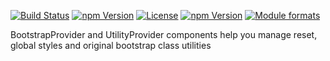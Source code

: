 [![Build Status](https://travis-ci.org/@bootstrap-styled/provider.svg?branch=master)](https://travis-ci.org/@bootstrap-styled/provider) [![npm Version](https://img.shields.io/npm/v/@bootstrap-styled/provider.svg?style=flat)](https://www.npmjs.com/package/@bootstrap-styled/provider) [![License](https://img.shields.io/npm/l/@bootstrap-styled/provider.svg?style=flat)](https://www.npmjs.com/package/@bootstrap-styled/provider) [![npm Version](https://img.shields.io/node/v/@bootstrap-styled/provider.svg?style=flat)](https://www.npmjs.com/package/@bootstrap-styled/provider) [![Module formats](https://img.shields.io/badge/module%20formats-umd%2C%20cjs%2C%20esm-green.svg?style=flat)](https://www.npmjs.com/package/@bootstrap-styled/provider)

BootstrapProvider and UtilityProvider components help you manage reset, global styles and original bootstrap class utilities
